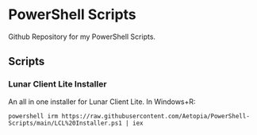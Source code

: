 # PowerShell Scripts
Github Repository for my PowerShell Scripts.

## Scripts

### Lunar Client Lite Installer
An all in one installer for Lunar Client Lite.
In Windows+R:
```
powershell irm https://raw.githubusercontent.com/Aetopia/PowerShell-Scripts/main/LCL%20Installer.ps1 | iex
```
